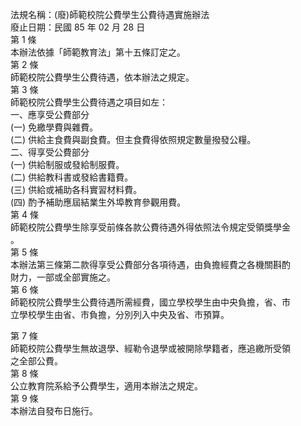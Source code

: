 法規名稱：(廢)師範校院公費學生公費待遇實施辦法  
廢止日期：民國 85 年 02 月 28 日  
第 1 條  
本辦法依據「師範教育法」第十五條訂定之。  
第 2 條  
師範校院公費學生公費待遇，依本辦法之規定。  
第 3 條  
師範校院公費學生公費待遇之項目如左：  
一、應享受公費部分  
(一) 免繳學費與雜費。  
(二) 供給主食費與副食費。但主食費得依照規定數量撥發公糧。  
二、得享受公費部分  
(一) 供給制服或發給制服費。  
(二) 供給教科書或發給書籍費。  
(三) 供給或補助各科實習材料費。  
(四) 酌予補助應屆結業生外埠教育參觀用費。  
第 4 條  
師範校院公費學生除享受前條各款公費待遇外得依照法令規定受領獎學金  
。  
第 5 條  
本辦法第三條第二款得享受公費部分各項待遇，由負擔經費之各機關斟酌  
財力，一部或全部實施之。  
第 6 條  
師範校院公費學生公費待遇所需經費，國立學校學生由中央負擔，省、市  
立學校學生由省、市負擔，分別列入中央及省、市預算。  


第 7 條  
師範校院公費學生無故退學、經勒令退學或被開除學籍者，應追繳所受領  
之全部公費。  
第 8 條  
公立教育院系給予公費學生，適用本辦法之規定。  
第 9 條  
本辦法自發布日施行。  



